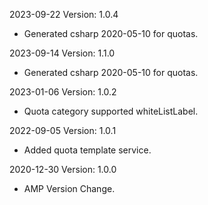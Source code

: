 2023-09-22 Version: 1.0.4
- Generated csharp 2020-05-10 for quotas.

2023-09-14 Version: 1.1.0
- Generated csharp 2020-05-10 for quotas.

2023-01-06 Version: 1.0.2
- Quota category supported whiteListLabel.

2022-09-05 Version: 1.0.1
- Added quota template service.

2020-12-30 Version: 1.0.0
- AMP Version Change.

